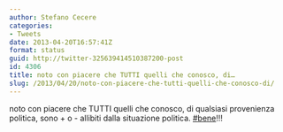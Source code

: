 ```yaml
---
author: Stefano Cecere
categories:
- Tweets
date: 2013-04-20T16:57:41Z
format: status
guid: http://twitter-325639414510387200-post
id: 4306
title: noto con piacere che TUTTI quelli che conosco, di…
slug: /2013/04/20/noto-con-piacere-che-tutti-quelli-che-conosco-di/
---
```


noto con piacere che TUTTI quelli che conosco, di qualsiasi provenienza politica, sono + o - allibiti dalla situazione politica. [#bene](http://twitter.com/search?q=%23bene)!!!